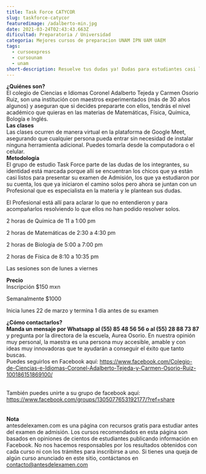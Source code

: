 ```yaml
---
title: Task Force CATYCOR
slug: taskforce-catycor
featuredimage: /adalberto-min.jpg
date: 2021-03-24T02:43:43.663Z
dificultad: Preparatoria / Universidad
categoria: Mejores cursos de preparacion UNAM IPN UAM UAEM
tags:
  - cursoexpress
  - cursounam
  - unam
short-description: Resuelve tus dudas ya! Dudas para estudiantes casi listos para su examen.
---
```

**¿Quiénes son?**<br>
El colegio de Ciencias e Idiomas Coronel Adalberto Tejeda y Carmen Osorio Ruiz, son una institución con maestros experimentados (más de 30 años algunos) y aseguran que si decides prepararte con ellos, tendrás el nivel académico que quieras en las materias de Matemáticas, Física, Química, Bología e Inglés.<br>
**Las clases**<br>
Las clases ocurren de manera virtual en la plataforma de Google Meet, asegurando que cualquier persona pueda entrar sin necesidad de instalar ninguna herramienta adicional. Puedes tomarla desde la computadora o el celular.<br>
**Metodología**<br>
El grupo de estudio Task Force  parte de las dudas de los integrantes, su identidad está marcada porque allí se encuentran los chicos que ya están casi listos para presentar su examen de Admisión, los que ya estudiaron por su cuenta, los que ya iniciaron el camino solos pero ahora se juntan con un Profesional que es especialista en la materia y le plantean sus dudas.<br>

El Profesional está allí para aclarar lo que no entendieron y para acompañarlos resolviendo lo que ellos no han podido resolver solos.<br>

2 horas de Química de    11 a 1:00 pm <br>

2 horas de Matemáticas de 2:30 a  4:30 pm<br>

2 horas de Biología de 5:00 a 7:00 pm<br>

2 horas de Física de 8:10 a 10:35 pm<br>

Las sesiones son de lunes a viernes <br>

**Precio**<br>
Inscripción $150 mxn<br>

Semanalmente $1000<br>

Inicia lunes 22 de marzo y termina 1 día antes de su examen

**¿Cómo contactarlos?**<br>
**Manda un mensaje por Whatsapp al (55) 85 48 56 56 o al (55) 28 88 73 87** y pregunta por la directora de la escuela, Aurea Osorio. En nuestra opinión muy personal, la maestra es una persona muy accesible, amable y con ideas muy innovadoras que te ayudarán a conseguir el éxito que tanto buscas. <br>
Puedes seguirlos en Facebook aquí: https://www.facebook.com/Colegio-de-Ciencias-e-Idiomas-Coronel-Adalberto-Tejeda-y-Carmen-Osorio-Ruiz-100186151869100/

<br>También puedes unirte a su grupo de facebook aquí: https://www.facebook.com/groups/1305077653192177/?ref=share <br><br><br>
**Nota**<br>
antesdelexamen.com es una página con recursos gratis para estudiar antes del examen de admisión. Los cursos recomendados en esta página son basados en opiniones de cientos de estudiantes publicando información en Facebook. No nos hacemos responsables por los resultados obtenidos con cada curso ni con los trámites para inscribirse a uno. Si tienes una queja de algún curso anunciado en este sitio, contáctanos en contacto@antesdelexamen.com